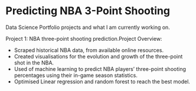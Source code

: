 # Predicting NBA 3-Point Shooting
Data Science Portfolio projects and what I am currently working on. 

Project 1: NBA three-point shooting prediction.Project Overview:
- Scraped historical NBA data, from available online resources.
- Created visualisations for the evolution and growth of the three-point shot in the NBA. 
- Used of machine learning to predict NBA players’ three-point shooting
percentages using their in-game season statistics.
- Optimised Linear regression and random forest to reach the best model.
